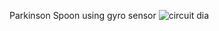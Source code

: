 Parkinson Spoon using gyro sensor
![circuit dia](https://github.com/user-attachments/assets/fd49d8b9-23de-4182-b36e-3d16f6566e73)
